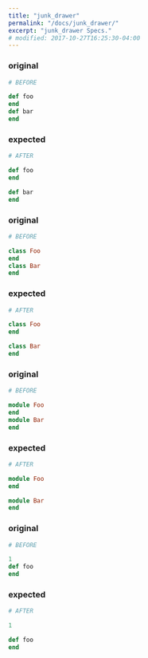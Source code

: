 ```yaml
---
title: "junk_drawer"
permalink: "/docs/junk_drawer/"
excerpt: "junk_drawer Specs."
# modified: 2017-10-27T16:25:30-04:00
---
```

### original
```ruby
# BEFORE

def foo
end
def bar
end

```
### expected
```ruby
# AFTER

def foo
end

def bar
end

```
### original
```ruby
# BEFORE

class Foo
end
class Bar
end

```
### expected
```ruby
# AFTER

class Foo
end

class Bar
end

```
### original
```ruby
# BEFORE

module Foo
end
module Bar
end

```
### expected
```ruby
# AFTER

module Foo
end

module Bar
end

```
### original
```ruby
# BEFORE

1
def foo
end

```
### expected
```ruby
# AFTER

1

def foo
end
```
